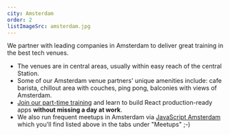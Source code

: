 ```yaml
---
city: Amsterdam
order: 2
listImageSrc: amsterdam.jpg
---
```


We partner with leading companies in Amsterdam to deliver great training in the best tech venues.

- The venues are in central areas, usually within easy reach of the central Station.
- Some of our Amsterdam venue partners' unique amenities include: cafe barista, chillout area with couches, ping pong, balconies with views of Amsterdam.
- [Join our part-time training](/react/training/part-time/amsterdam) and learn to build React production-ready apps **without missing a day at work**.
- We also run frequent meetups in Amsterdam via [JavaScript Amsterdam](https://www.meetup.com/JavaScript-Amsterdam/) which you'll find listed above in the tabs under "Meetups" ;-)
